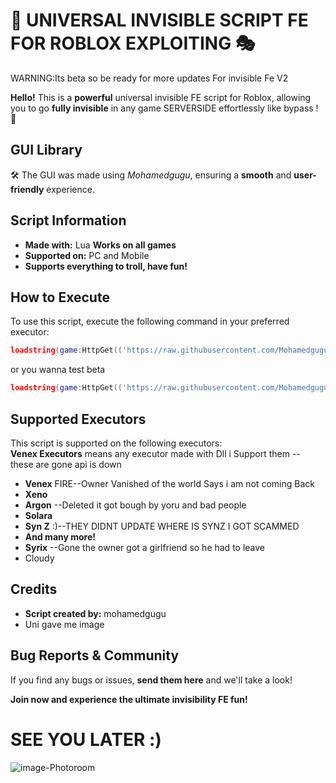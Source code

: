 # 🚀 UNIVERSAL INVISIBLE SCRIPT FE FOR ROBLOX EXPLOITING 🎭

WARNING:Its beta so be ready for more updates For invisible Fe V2

 **Hello!** This is a **powerful** universal invisible FE script for Roblox, allowing you to go **fully invisible** in any game SERVERSIDE  effortlessly like bypass ! 💨

##  GUI Library
🛠️ The GUI was made using *Mohamedgugu*, ensuring a **smooth** and **user-friendly** experience.

##  Script Information
-  **Made with:** Lua
   **Works on all games**
-  **Supported on:** PC and Mobile
-  **Supports everything to troll, have fun!**

##  How to Execute
To use this script, execute the following command in your preferred executor:
```lua
loadstring(game:HttpGet(('https://raw.githubusercontent.com/Mohamedguguu/invisible-V1-BY-MU/refs/heads/main/Maincode'),true))()
```
or you wanna test beta 
```lua
loadstring(game:HttpGet(('https://raw.githubusercontent.com/Mohamedguguu/invisible-V1-BY-MU/refs/heads/main/BetaCode'),true))()
```
##  Supported Executors
This script is supported on the following executors:\
**Venex Executors** means any executor made with  Dll i Support them -- these are gone api is down
- **Venex** FIRE--Owner Vanished of the world  Says i am not coming Back
- **Xeno** 
- **Argon** --Deleted it got bough by yoru and bad people
- **Solara** 
- **Syn Z** :)--THEY DIDNT UPDATE WHERE IS SYNZ I GOT SCAMMED
- **And many more!**
- **Syrix** --Gone the owner got a girlfriend so he had to leave
- Cloudy
##  Credits
-  **Script created by:** mohamedgugu
- Uni gave me image 

##  Bug Reports & Community
If you find any bugs or issues, **send them here**  and we'll take a look! 

 **Join now and experience the ultimate invisibility FE fun!** 

# SEE YOU LATER :)


![image-Photoroom](https://github.com/user-attachments/assets/d2d417a6-2b8c-474d-9701-07bd02dff145)
